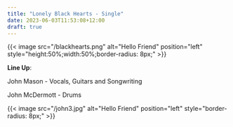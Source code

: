 ```yaml
---
title: "Lonely Black Hearts - Single"
date: 2023-06-03T11:53:08+12:00
draft: true
---
```


{{< image src="/blackhearts.png" alt="Hello Friend" position="left" style="height:50%;width:50%;border-radius: 8px;" >}}

**Line Up**:

John Mason - Vocals, Guitars and Songwriting

John McDermott - Drums 

{{< image src="/john3.jpg" alt="Hello Friend" position="left" style="border-radius: 8px;" >}}

